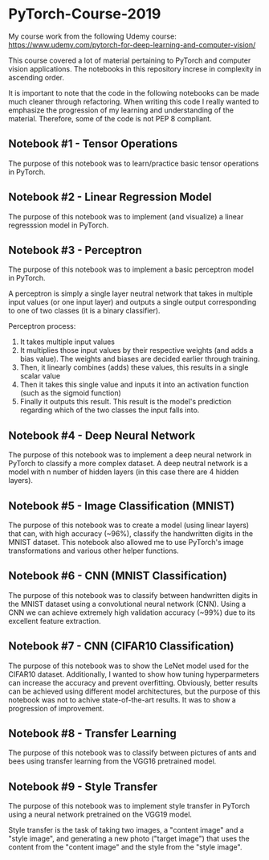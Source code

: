 # PyTorch-Course-2019
My course work from the following Udemy course: https://www.udemy.com/pytorch-for-deep-learning-and-computer-vision/


This course covered a lot of material pertaining to PyTorch and computer vision applications. The notebooks in this repository increse in complexity in ascending order.


It is important to note that the code in the following notebooks can be made much cleaner through refactoring. When writing this code I really wanted to emphasize the progression of my learning and understanding of the material. Therefore, some of the code is not PEP 8 compliant. 


## Notebook #1 - Tensor Operations

The purpose of this notebook was to learn/practice basic tensor operations in PyTorch.


## Notebook #2 - Linear Regression Model

The purpose of this notebook was to implement (and visualize) a linear regresssion model in PyTorch.


## Notebook #3 - Perceptron

The purpose of this notebook was to implement a basic perceptron model in PyTorch.

A perceptron is simply a single layer neutral network that takes in multiple input values (or one input layer) and outputs a single output corresponding to one of two classes (it is a binary classifier). 

Perceptron process:

1. It takes multiple input values
2. It multiplies those input values by their respective weights (and adds a bias value). The weights and biases are decided earlier through training.
3. Then, it linearly combines (adds) these values, this results in a single scalar value
4. Then it takes this single value and inputs it into an activation function (such as the sigmoid function)
5. Finally it outputs this result. This result is the model's prediction regarding which of the two classes the input falls into. 


## Notebook #4 - Deep Neural Network

The purpose of this notebook was to implement a deep neural network in PyTorch to classify a more complex dataset. A deep neutral network is a model with n number of hidden layers (in this case there are 4 hidden layers).


## Notebook #5 - Image Classification (MNIST)

The purpose of this notebook was to create a model (using linear layers) that can, with high accuracy (~96%), classify the handwritten digits in the MNIST dataset. This notebook also allowed me to use PyTorch's image transformations and various other helper functions.


## Notebook #6 - CNN (MNIST Classification)

The purpose of this notebook was to classify between handwritten digits in the MNIST dataset using a convolutional neural network (CNN). Using a CNN we can achieve extremely high validation accuracy (~99%) due to its excellent feature extraction.  


## Notebook #7 - CNN (CIFAR10 Classification)

The purpose of this notebook was to show the LeNet model used for the CIFAR10 dataset. Additionally, I wanted to show how tuning hyperparmeters can increase the accuracy and prevent overfitting. Obviously, better results can be achieved using different model architectures, but the purpose of this notebook was not to achive state-of-the-art results. It was to show a progression of improvement.


## Notebook #8 - Transfer Learning

The purpose of this notebook was to classify between pictures of ants and bees using transfer learning from the VGG16 pretrained model.


## Notebook #9 - Style Transfer

The purpose of this notebook was to implement style transfer in PyTorch using a neural network pretrained on the VGG19 model.

Style transfer is the task of taking two images, a "content image" and a "style image", and generating a new photo ("target image") that uses the content from the "content image" and the style from the "style image".
